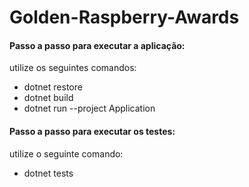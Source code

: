 # Golden-Raspberry-Awards

#### Passo a passo para executar a aplicação:

utilize os seguintes comandos:

* dotnet restore
* dotnet build
* dotnet run --project Application

#### Passo a passo para executar os testes:

utilize o seguinte comando:

* dotnet tests

